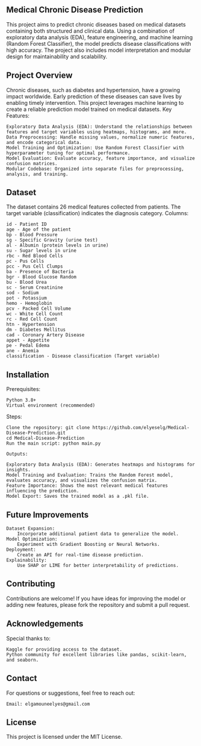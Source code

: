 ## Medical Chronic Disease Prediction


This project aims to predict chronic diseases based on medical datasets containing both structured and clinical data. Using a combination of exploratory data analysis (EDA), feature engineering, and machine learning (Random Forest Classifier), the model predicts disease classifications with high accuracy. The project also includes model interpretation and modular design for maintainability and scalability.


## Project Overview

Chronic diseases, such as diabetes and hypertension, have a growing impact worldwide. Early prediction of these diseases can save lives by enabling timely intervention. This project leverages machine learning to create a reliable prediction model trained on medical datasets.
Key Features:

    Exploratory Data Analysis (EDA): Understand the relationships between features and target variables using heatmaps, histograms, and more.
    Data Preprocessing: Handle missing values, normalize numeric features, and encode categorical data.
    Model Training and Optimization: Use Random Forest Classifier with hyperparameter tuning for optimal performance.
    Model Evaluation: Evaluate accuracy, feature importance, and visualize confusion matrices.
    Modular Codebase: Organized into separate files for preprocessing, analysis, and training.
    

## Dataset

The dataset contains 26 medical features collected from patients. The target variable (classification) indicates the diagnosis category.
Columns:

    id - Patient ID
    age - Age of the patient
    bp - Blood Pressure
    sg - Specific Gravity (urine test)
    al - Albumin (protein levels in urine)
    su - Sugar levels in urine
    rbc - Red Blood Cells
    pc - Pus Cells
    pcc - Pus Cell Clumps
    ba - Presence of Bacteria
    bgr - Blood Glucose Random
    bu - Blood Urea
    sc - Serum Creatinine
    sod - Sodium
    pot - Potassium
    hemo - Hemoglobin
    pcv - Packed Cell Volume
    wc - White Cell Count
    rc - Red Cell Count
    htn - Hypertension
    dm - Diabetes Mellitus
    cad - Coronary Artery Disease
    appet - Appetite
    pe - Pedal Edema
    ane - Anemia
    classification - Disease classification (Target variable)
    

## Installation
Prerequisites:

    Python 3.8+
    Virtual environment (recommended)

Steps:

    Clone the repository: git clone https://github.com/elyeselg/Medical-Disease-Prediction.git
    cd Medical-Disease-Prediction
    Run the main script: python main.py
    
    Outputs:

    Exploratory Data Analysis (EDA): Generates heatmaps and histograms for insights.
    Model Training and Evaluation: Trains the Random Forest model, evaluates accuracy, and visualizes the confusion matrix.
    Feature Importance: Shows the most relevant medical features influencing the prediction.
    Model Export: Saves the trained model as a .pkl file.


## Future Improvements

    Dataset Expansion:
        Incorporate additional patient data to generalize the model.
    Model Optimization:
        Experiment with Gradient Boosting or Neural Networks.
    Deployment:
        Create an API for real-time disease prediction.
    Explainability:
        Use SHAP or LIME for better interpretability of predictions.

        

## Contributing

Contributions are welcome! If you have ideas for improving the model or adding new features, please fork the repository and submit a pull request.


## Acknowledgements

Special thanks to:

    Kaggle for providing access to the dataset.
    Python community for excellent libraries like pandas, scikit-learn, and seaborn.
    

## Contact

For questions or suggestions, feel free to reach out:

    Email: elgamouneelyes@gmail.com


## License

This project is licensed under the MIT License.
